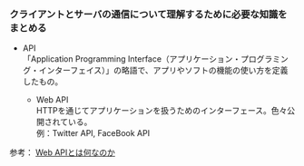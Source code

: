 ### クライアントとサーバの通信について理解するために必要な知識をまとめる

- API  
「Application Programming Interface（アプリケーション・プログラミング・インターフェイス）」の略語で、アプリやソフトの機能の使い方を定義したもの。

  - Web API  
HTTPを通じてアプリケーションを扱うためのインターフェース。色々公開されている。  
例：Twitter API, FaceBook API

参考： [Web APIとは何なのか](https://qiita.com/NagaokaKenichi/items/df4c8455ab527aeacf02)
